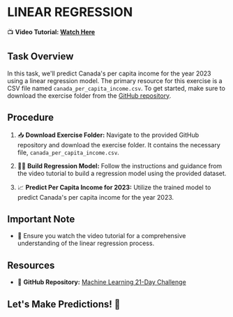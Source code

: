 # **LINEAR REGRESSION**

📺 **Video Tutorial: [Watch Here](https://youtu.be/3qRC56hFATk?si=h54ivB6bDIlSISDJ)**

## **Task Overview**

In this task, we'll predict Canada's per capita income for the year 2023 using a linear regression model. The primary resource for this exercise is a CSV file named `canada_per_capita_income.csv`. To get started, make sure to download the exercise folder from the [GitHub repository](https://github.com/rajsecrets/Machine-learning-21-day-challenge/blob/main/Day%2009/Exercises/Question.md).

## **Procedure**

1. 📥 **Download Exercise Folder:** Navigate to the provided GitHub repository and download the exercise folder. It contains the necessary file, `canada_per_capita_income.csv`.

2. 🧑‍💻 **Build Regression Model:** Follow the instructions and guidance from the video tutorial to build a regression model using the provided dataset.

3. 📈 **Predict Per Capita Income for 2023:** Utilize the trained model to predict Canada's per capita income for the year 2023.

## **Important Note**

- 🚨 Ensure you watch the video tutorial for a comprehensive understanding of the linear regression process.

## **Resources**

- 📂 **GitHub Repository:** [Machine Learning 21-Day Challenge](https://github.com/rajsecrets/Machine-learning-21-day-challenge/blob/main/Day%2009/Exercises/Question.md)

## **Let's Make Predictions! 🚀**
